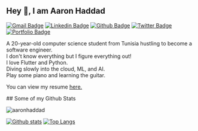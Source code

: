 ## Hey 👋, I am Aaron Haddad
[![Gmail Badge](https://img.shields.io/badge/-contact@aaronhaddad.tech-c14438?style=flat&logo=Gmail&logoColor=white&link=mailto:contact@aaronhaddad.tech)](mailto:contact@aaronhaddad.tech) 
[![Linkedin Badge](https://img.shields.io/badge/-haddadaaron-0072b1?style=flat&logo=Linkedin&logoColor=white&link=https://www.linkedin.com/in/haddadaaron/)](https://www.linkedin.com/in/haddadaaron/) [![Github Badge](https://img.shields.io/badge/-aaronhaddad-grey?style=flat&logo=github&logoColor=white&link=https://github.com/aaronhaddad/)](https://www.github.com/aaronhaddad/) [![Twitter Badge](https://img.shields.io/badge/-aaronhaddad_-00acee?style=flat&logo=twitter&logoColor=white&link=https://twitter.com/aaronhaddad_/)](https://www.twitter.com/aaronhaddad_/) [![Portfolio Badge](https://img.shields.io/badge/portfolio-web-blue?style=flat&link=https://www.aaronaddad.tech/)](https://www.aaronaddad.tech/) <p align='left'>A 20-year-old computer science student from Tunisia hustling to become a software engineer. <br />
I don't know everything but I figure everything out! <br />
I love Flutter and Python. <br />
Diving slowly into the cloud, ML, and AI. <br />
Play some piano and learning the guitar. <br />
</p><p align='left'> You can view my resume <a href='https://www.aaronhaddad.tech/resume ' target=_blank><u>here</u>.</a></p>
## Some of my Github Stats
<p align=left> <img src=https://komarev.com/ghpvc/?username=aaronhaddad alt=aaronhaddad /> </p>

[![Github stats](https://github-readme-stats.vercel.app/api?username=aaronhaddad&show_icons=true&include_all_commits=true)](https://github.com/aaronhaddad/github-readme-stats)
[![Top Langs](https://github-readme-stats.vercel.app/api/top-langs/?username=aaronhaddad&layout=compact)](https://github.com/aaronhaddad/github-readme-stats)
